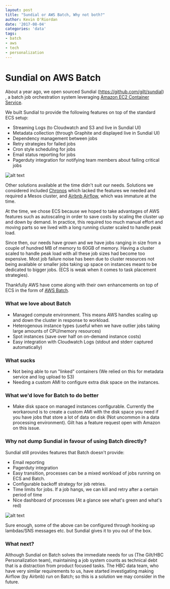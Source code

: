 ```yaml
---
layout: post
title: "Sundial or AWS Batch, Why not both?"
author: Kevin O'Riordan
date: '2017-08-04'
categories: 'data'
tags:
- batch
- aws
- tech
- personalization
---
```


# Sundial on AWS Batch


About a year ago, we open sourced Sundial (https://github.com/gilt/sundial) , a batch job orchestration system leveraging [Amazon EC2 Container Service](https://aws.amazon.com/ecs/).

We built Sundial to provide the following features on top of the standard ECS setup:

 - Streaming Logs (to Cloudwatch and S3 and live in Sundial UI)
 - Metadata collection (through Graphite and displayed live in Sundial UI)
 - Dependency management between jobs
 - Retry strategies for failed jobs
 - Cron style scheduling for jobs
 - Email status reporting for jobs
 - Pagerduty integration for notifying team members about failing critical jobs

![alt text](http://i.imgur.com/RUZHLdI.png "Sundial DAG")

 Other solutions available at the time didn't suit our needs. Solutions we considered included [Chronos](https://mesos.github.io/chronos/) which lacked the features we needed and required a Mesos cluster, and [Airbnb Airflow](http://airbnb.io/projects/airflow/), which was immature at the time.

 At the time, we chose ECS because we hoped to take advantages of AWS features such as autoscaling in order to save costs
 by scaling the cluster up and down by demand. In practice, this required too much manual effort and moving parts so we lived with a long running cluster
 scaled to handle peak load.

 Since then, our needs have grown and we have jobs ranging in size from a couple of hundred MB of memory to 60GB of memory. Having a cluster scaled
 to handle peak load with all these job sizes had become too expensive. Most job failure noise has been due to cluster resources not being available or smaller jobs taking up space on instances meant to be dedicated to bigger jobs. (ECS is weak when it comes to task placement strategies).

 Thankfully AWS have come along with their own enhancements on top of ECS in the form of [AWS Batch](https://aws.amazon.com/batch/).


### What we love about Batch

  - Managed compute environment. This means AWS handles scaling up and down the cluster in response to workload.
  - Heterogenous instance types (useful when we have outlier jobs taking large amounts of CPU/memory resources)
  - Spot instances (save over half on on-demand instance costs)
  - Easy integration with Cloudwatch Logs (stdout and stderr captured automatically)

### What sucks

  - Not being able to run "linked" containers (We relied on this for metadata service and log upload to S3)
  - Needing a custom AMI to configure extra disk space on the instances.

### What we'd love for Batch to do better
  - Make disk space on managed instances configurable.
   Currently the workaround is to create a custom AMI with the disk space you need if you have jobs that store a lot of data on disk (Not uncommon in a data processing environment). 
   Gilt has a feature request open with Amazon on this issue.


### Why not dump Sundial in favour of using Batch directly?

Sundial still provides features that Batch doesn't provide:
 - Email reporting
 - Pagerduty integration
 - Easy transition, processes can be a mixed workload of jobs running on ECS and Batch.
 - Configurable backoff strategy for job retries.
 - Time limits for jobs. If a job hangs, we can kill and retry after a certain period of time
 - Nice dashboard of processes (At a glance see what's green and what's red)

 ![alt text](http://i.imgur.com/PAeqBJH.png "Sundial dashboard")

 Sure enough, some of the above can be configured through hooking up lambdas/SNS messages etc. but Sundial gives it to you out of the box.

 ### What next?

 Although Sundial on Batch solves the immediate needs for us (The Gilt/HBC Personalization team), maintaining a job system counts as technical debt that
 is a distraction from product focused tasks. The HBC data team, who have very similar requirements to us, have started investigating making Airflow (by Airbnb) run on Batch; so this is a solution we may consider in the future.
